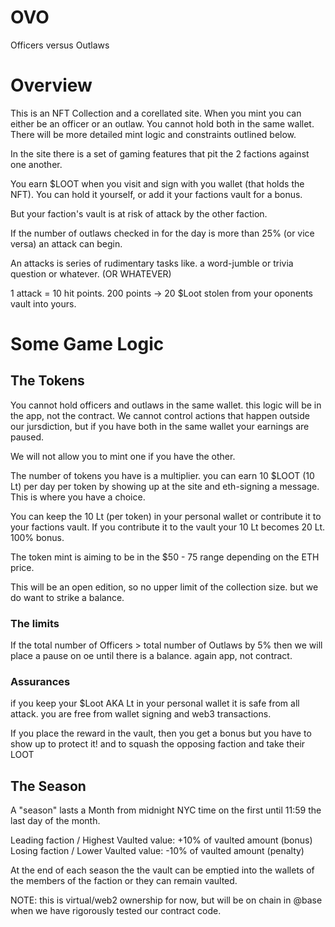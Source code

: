 # OVO
Officers versus Outlaws

# Overview
This is an NFT Collection and a corellated site. When you mint you can either be an officer or an outlaw. You cannot hold both in the same wallet. There will be more detailed mint logic and constraints outlined below. 

In the site there is a set of gaming features that pit the 2 factions against one another. 

You earn $LOOT when you visit and sign with you wallet (that holds the NFT).  You can hold it yourself, or add it your factions vault for a bonus.  

But your faction's vault is at risk of attack by the other faction. 

If the number of outlaws checked in for the day is more than 25% (or vice versa) an attack can begin. 

An attacks is series of rudimentary tasks like. a word-jumble or trivia question or whatever. (OR WHATEVER) 

1 attack = 10 hit points.  200 points -> 20 $Loot stolen from your oponents vault into yours. 

# Some Game Logic

## The Tokens

You cannot hold officers and outlaws in the same wallet. this logic will be in the app, not the contract.  We cannot control actions that happen outside our jursdiction, but if you have both in the same wallet your earnings are paused. 

We will not allow you to mint one if you have the other.

The number of tokens you have is a multiplier.  you can earn 10 $LOOT (10 Lt) per day per token by showing up at the site and eth-signing a message.  This is where you have a choice. 

You can keep the 10 Lt (per token) in your personal wallet or contribute it to your factions vault. If you contribute it to the vault your 10 Lt becomes 20 Lt.  100% bonus. 

The token mint is aiming to be in the $50 - 75 range depending on the ETH price. 

This will be an open edition, so no upper limit of the collection size.  but we do want to strike a balance.

### The limits

If the total number of Officers > total number of Outlaws by 5% then we will place a pause on oe until there is a balance.  again app, not contract.

### Assurances

if you keep your $Loot AKA Lt in your personal wallet it is safe from all attack.  you are free from wallet signing and web3 transactions.

If you place the reward in the vault, then you get a bonus but you have to show up to protect it! and to squash the opposing faction and take their LOOT

## The Season

A "season" lasts a Month from midnight NYC time on the first until 11:59 the last day of the month.

Leading faction / Highest Vaulted value: +10% of vaulted amount (bonus)
Losing faction / Lower Vaulted value: -10% of vaulted amount (penalty)

At the end of each season the the vault can be emptied into the wallets of the  members of the faction or they can remain vaulted.  

NOTE: this is virtual/web2 ownership for now, but will be on chain in @base when we have rigorously tested our contract code.
